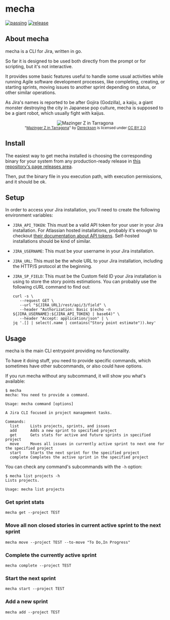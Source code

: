 # mecha

[![passing](https://github.com/ifosch/mecha/actions/workflows/test.yaml/badge.svg)](https://github.com/ifosch/mecha/actions/workflows/test.yaml) [![release](https://img.shields.io/github/release/ifosch/mecha.svg)](https://github.com/ifosch/mecha/releases/)

## About mecha

mecha is a CLI for Jira, written in go.

So far it is designed to be used both directly from the prompt or for
scripting, but it's not interactive.

It provides some basic features useful to handle some usual activities
while running Agile software development processes, like completing,
creating, or starting sprints, moving issues to another sprint
depending on status, or other similar operations.

As Jira's names is reported to be after Gojira (Godzilla), a kaiju, a
giant monster destroying the city in Japanese pop culture, mecha is
supposed to be a giant robot, which usually fight with kaijus.

<div align="center">
<img alt="Mazinger Z in Tarragona" src="https://upload.wikimedia.org/wikipedia/commons/b/b2/Mazinger_Z_in_Tarragona.jpg" />
<br />
<sub>
  "<a href="https://commons.wikimedia.org/wiki/File:Mazinger_Z_in_Tarragona.jpg">Mazinger Z in Tarragona</a>"
  by <a href="https://commons.wikimedia.org/wiki/User:Dereckson">Dereckson</a>
  is licensed under <a href="https://creativecommons.org/licenses/by/2.0/">CC BY 2.0</a>
</sub>
</div>

## Install

The easiest way to get mecha installed is choosing the corresponding
binary for your system from any production-ready release in [this
repository's page releases area](https://github.com/ifosch/mecha/releases).

Then, put the binary file in you execution path, with execution
permissions, and it should be ok.

## Setup

In order to access your Jira installation, you'll need to create the
following environment variables:
* `JIRA_API_TOKEN`: This must be a valid API token for your user in
  your Jira installation. For Atlassian hosted installations, probably
  it's enough to checkout [their documentation about API
  tokens](https://support.atlassian.com/atlassian-account/docs/manage-api-tokens-for-your-atlassian-account/). Self-hosted
  installations should be kind of similar.
* `JIRA_USERNAME`: This must be your username in your Jira
  installation. 
* `JIRA_URL`: This must be the whole URL to your Jira installation,
  including the HTTP/S protocol at the beginning.
* `JIRA_SP_FIELD`: This must be the Custom field ID your Jira
  installation is using to store the story points estimations. You can
  probably use the following cURL command to find out:
  
  ```console
  curl -s \
     --request GET \
     --url "${JIRA_URL}/rest/api/3/field" \
     --header "Authorization: Basic $(echo -n ${JIRA_USERNAME}:${JIRA_API_TOKEN} | base64)" \
     --header "Accept: application/json" | \
  jq '.[] | select(.name | contains("Story point estimate")).key'
  ```

## Usage

mecha is the main CLI entrypoint providing no functionality.

To have it doing stuff, you need to provide specific commands, which
sometimes have other subcommands, or also could have options.

If you run mecha without any subcommand, it will show you what's available:
```console
$ mecha 
mecha: You need to provide a command.

Usage: mecha command [options]

A Jira CLI focused in project management tasks.

Commands:
  list     Lists projects, sprints, and issues
  add      Adds a new sprint to specified project
  get      Gets stats for active and future sprints in specified project
  move     Moves all issues in currently active sprint to next one for the specified project
  start    Starts the next sprint for the specified project
  complete Completes the active sprint in the specified project
```

You can check any command's subcommands with the `-h` option:
```console
$ mecha list projects -h
Lists projects.

Usage: mecha list projects
```

### Get sprint stats
```console
mecha get --project TEST
```

### Move all non closed stories in current active sprint to the next sprint
```console
mecha move --project TEST --to-move "To Do,In Progress"
```

### Complete the currently active sprint
```console
mecha complete --project TEST
```

### Start the next sprint
```console
mecha start --project TEST
```

### Add a new sprint
```console
mecha add --project TEST
```
